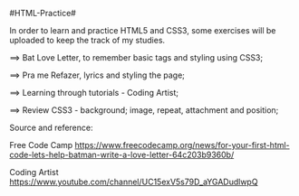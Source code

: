 #HTML-Practice#


In order to learn and practice HTML5 and CSS3, some exercises will be uploaded to keep the track of my studies.


==> Bat Love Letter, to remember basic tags and styling using CSS3; 

==> Pra me Refazer, lyrics and styling the page;

==> Learning through tutorials - Coding Artist; 

==> Review CSS3 - background; image, repeat, attachment and position;






Source and reference: 

Free Code Camp
https://www.freecodecamp.org/news/for-your-first-html-code-lets-help-batman-write-a-love-letter-64c203b9360b/


Coding Artist
https://www.youtube.com/channel/UC15exV5s79D_aYGADudlwpQ
